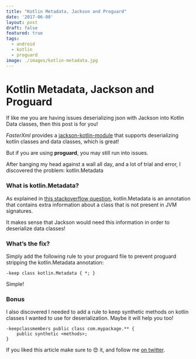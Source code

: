 ```yaml
---
title: "Kotlin Metadata, Jackson and Proguard"
date: '2017-06-08'
layout: post
draft: false
featured: true
tags:
  - android
  - kotlin
  - proguard
image: ./images/kotlin-metadata.jpg
---
```


# Kotlin Metadata, Jackson and Proguard

If like me you are having issues deserializing json with Jackson into Kotlin Data classes, then this post is for you!

*FasterXml* provides a [jackson-kotlin-module](https://github.com/FasterXML/jackson-module-kotlin) that supports deserializing kotlin classes and data classes, which is great!

But if you are using **proguard**, you may still run into issues.

After banging my head against a wall all day, and a lot of trial and error, I discovered the problem: kotlin.Metadata

### What is kotlin.Metadata?

As explained in [this stackoverflow question](https://stackoverflow.com/questions/36816521/is-the-format-of-the-data-held-in-kotlin-metadata-documented-anywhere), kotlin.Metadata is an annotation that contains extra information about a class that is not present in JVM signatures.

It makes sense that Jackson would need this information in order to deserialize data classes!

### What’s the fix?

Simply add the following rule to your proguard file to prevent proguard stripping the kotlin.Metadata annotation:

```
-keep class kotlin.Metadata { *; }
```

Simple!

### Bonus

I also discovered I needed to add a rule to keep synthetic methods on kotlin classes I wanted to use for deserialization. Maybe it will help you too!

```
-keepclassmembers public class com.mypackage.** {
    public synthetic <methods>;
}
```

If you liked this article make sure to 😍 it, and follow me [on twitter](http://twitter.com/athornz).
